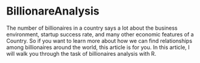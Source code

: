 # BillionareAnalysis
The number of billionaires in a country says a lot about the business environment, startup success rate, and many other economic features of a Country. So if you want to learn more about how we can find relationships among billionaires around the world, this article is for you. In this article, I will walk you through the task of billionaires analysis with R.
